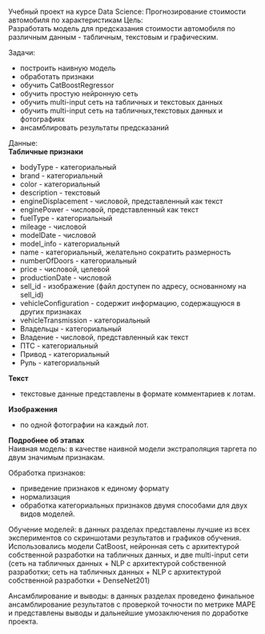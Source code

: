 Учебный проект на курсе Data Science:
Прогнозирование стоимости автомобиля по характеристикам
Цель:  
Разработать модель для предсказания стоимости автомобиля по различным данным - табличным, текстовым и графическим.

Задачи:  
- построить наивную модель
- обработать признаки
- обучить CatBoostRegressor
- обучить простую нейронную сеть
- обучить multi-input сеть на табличных и текстовых данных
- обучить multi-input сеть на табличных,текстовых данных и фотографиях
- ансамблировать результаты предсказаний

Данные:  
**Табличные признаки**  
- bodyType - категориальный
- brand - категориальный
- color - категориальный
- description - текстовый
- engineDisplacement - числовой, представленный как текст
- enginePower - числовой, представленный как текст
- fuelType - категориальный
- mileage - числовой
- modelDate - числовой
- model_info - категориальный
- name - категориальный, желательно сократить размерность
- numberOfDoors - категориальный
- price - числовой, целевой
- productionDate - числовой
- sell_id - изображение (файл доступен по адресу, основанному на sell_id)
- vehicleConfiguration - содержит информацию, содержащуюся в других признаках
- vehicleTransmission - категориальный
- Владельцы - категориальный
- Владение - числовой, представленный как текст
- ПТС - категориальный
- Привод - категориальный
- Руль - категориальный

**Текст**  
- текстовые данные представлены в формате комментариев к лотам.

**Изображения**  
- по одной фотографии на каждый лот.

**Подробнее об этапах**  
Наивная модель: в качестве наивной модели экстраполяция таргета по двум значимым признакам.  

Обработка признаков: 
- приведение признаков к единому формату
- нормализация
- обработка категориальных признаков двумя способами для двух видов моделей.  

Обучение моделей: в данных разделах представлены лучшие из всех экспериментов со скриншотами результатов и графиков обучения. Использовались модели CatBoost, нейронная сеть с архитектурой собственной разработки на табличных данных, и две multi-input сети (сеть на табличных данных + NLP с архитектурой собственной разработки; сеть на табличных данных + NLP с архитектурой собственной разработки + DenseNet201)

Ансамблирование и выводы: в данных разделах проведено финальное ансамблирование результатов с проверкой точности по метрике MAPE и представлены выводы и дальнейшие умозаключения по доработке проекта.


